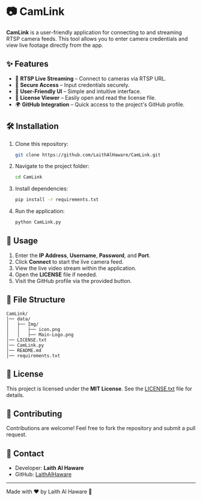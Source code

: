 # 📷 CamLink

**CamLink** is a user-friendly application for connecting to and streaming RTSP camera feeds. This tool allows you to enter camera credentials and view live footage directly from the app.

## ✨ Features

- 📡 **RTSP Live Streaming** – Connect to cameras via RTSP URL.
- 🔑 **Secure Access** – Input credentials securely.
- 🎨 **User-Friendly UI** – Simple and intuitive interface.
- 📜 **License Viewer** – Easily open and read the license file.
- 🌍 **GitHub Integration** – Quick access to the project's GitHub profile.

## 🛠 Installation

1. Clone this repository:
   ```sh
   git clone https://github.com/LaithAlHaware/CamLink.git
   ```
2. Navigate to the project folder:
   ```sh
   cd CamLink
   ```
3. Install dependencies:
   ```sh
   pip install -r requirements.txt
   ```
4. Run the application:
   ```sh
   python CamLink.py
   ```

## 📸 Usage

1. Enter the **IP Address**, **Username**, **Password**, and **Port**.
2. Click **Connect** to start the live camera feed.
3. View the live video stream within the application.
4. Open the **LICENSE** file if needed.
5. Visit the GitHub profile via the provided button.

## 📂 File Structure
```
CamLink/
│── data/
│   ├── Img/
│   │   ├── icon.png
│   │   ├── Main-Logo.png
│── LICENSE.txt
│── CamLink.py
│── README.md
│── requirements.txt
```

## 📜 License
This project is licensed under the **MIT License**. See the [LICENSE.txt](LICENSE.txt) file for details.

## 🤝 Contributing
Contributions are welcome! Feel free to fork the repository and submit a pull request.

## 📧 Contact
- Developer: **Laith Al Haware**
- GitHub: [LaithAlHaware](https://github.com/LaithAlHaware)

---
Made with ❤️ by Laith Al Haware 🚀

